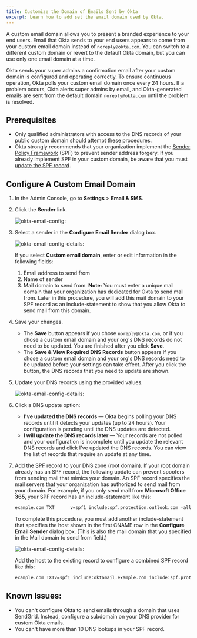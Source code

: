 ```yaml
---
title: Customize the Domain of Emails Sent by Okta
excerpt: Learn how to add set the email domain used by Okta.
---
```


A custom email domain allows you to present a branded experience to your end users. Email that Okta sends to your end users appears to come from your custom email domain instead of `noreply@okta.com`. You can switch to a different custom domain or revert to the default Okta domain, but you can use only one email domain at a time.

Okta sends your super admins a confirmation email after your custom domain is configured and operating correctly. To ensure continuous operation, Okta polls your custom email domain once every 24 hours. If a problem occurs, Okta alerts super admins by email, and Okta-generated emails are sent from the default domain `noreply@okta.com` until the problem is resolved.

## Prerequisites

* Only qualified administrators with access to the DNS records of your public custom domain should attempt these procedures.
* Okta strongly recommends that your organization implement the [Sender Policy Framework](https://www.proofpoint.com/us/blog/user-protection/what-sender-policy-framework-spf) (SPF) to prevent sender address forgery. If you already implement SPF in your custom domain, be aware that you must [update the SPF record](https://help.okta.com/en/prod/Content/Topics/Settings/Settings_Configure_A_Custom_Email_Domain.htm#An).

## Configure A Custom Email Domain

1. In the Admin Console, go to **Settings** > **Email & SMS**.
1. Click the **Sender** link.

    ![okta-email-config:](/img/custom-email-sender-link.png "Screenshot of Okta Admin Console email configuration")

1. Select a sender in the **Configure Email Sender** dialog box.

    ![okta-email-config-details:](/img/custom-email-dns-records.png "Screenshot of Okta Admin Console email configuration details")

    If you select **Custom email domain**, enter or edit information in the following fields:
      1. Email address to send from
      1. Name of sender
      1. Mail domain to send from.
      **Note:** You must enter a unique mail domain that your organization has dedicated for Okta to send mail from. Later in this procedure, you will add this mail domain to your SPF record as an include-statement to show that you allow Okta to send mail from this domain.
1. Save your changes.
    * The **Save** button appears if you chose `noreply@okta.com`, or if you chose a custom email domain and your org's DNS records do not need to be updated. You are finished after you click **Save**.
    * The **Save & View Required DNS Records** button appears if you chose a custom email domain and your org's DNS records need to be updated before your settings can take effect. After you click the button, the DNS records that you need to update are shown.
1. Update your DNS records using the provided values.

    ![okta-email-config-details:](/img/custom-email-sender-config.png "Screenshot of Okta Admin Console email configuration details")

1. Click a DNS update option:
    * **I've updated the DNS records** — Okta begins polling your DNS records until it detects your updates (up to 24 hours). Your configuration is pending until the DNS updates are detected.
    * **I will update the DNS records later** — Your records are not polled and your configuration is incomplete until you update the relevant DNS records and click I've updated the DNS records. You can view the list of records that require an update at any time.
1. Add the [SPF](https://www.proofpoint.com/us/blog/user-protection/what-sender-policy-framework-spf) record to your DNS zone (root domain).
    If your root domain already has an SPF record, the following update can prevent spoofers from sending mail that mimics your domain.
    An SPF record specifies the mail servers that your organization has authorized to send mail from your domain.
    For example, if you only send mail from **Microsoft Office 365**, your SPF record has an include-statement like this:
    ```txt
    example.com TXT      v=spf1 include:spf.protection.outlook.com -all
    ```
    To complete this procedure, you must add another include-statement that specifies the host shown in the first CNAME row in the **Configure Email Sender** dialog box. (This is also the mail domain that you specified in the Mail domain to send from field.)

    ![okta-email-config-details:](/img/custom-email-dns-hostname.png "Screenshot of Okta Admin Console email configuration details")

    Add the host to the existing record to configure a combined SPF record like this:
    ```txt
    example.com TXTv=spf1 include:oktamail.example.com include:spf.protection.outlook.com -all
    ```

## Known Issues:
* You can't configure Okta to send emails through a domain that uses SendGrid. Instead, configure a subdomain on your DNS provider for custom Okta emails.
* You can't have more than 10 DNS lookups in your SPF record.
